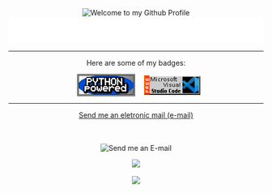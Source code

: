 
<div align="center">
  <img src="https://i.imgur.com/dUsfXjA.gif" style="max-width: 100%;" alt="Welcome to my Github Profile" />
  <br />
  <img height="50" alt="Hi, I'm Marcos Filho and I like data" src="https://raw.githubusercontent.com/MDGF93/MDGF93/main/meu_svg.svg"/>
</div>


<hr>
<div align="center">
<p>Here are some of my badges:</p>
<!-- "margin-right: whatever;" -->
<span>&nbsp;&nbsp;</span>  
<img src="python powered.png" alt="Python Powered" align="center">
<span>&nbsp;&nbsp;</span>  
<img src="vscode banner.png" alt="Microsoft Visual Studio Code" align="center"></a>


<hr>

[Send me an eletronic mail (e-mail)](mailto:marcosdgfilho@gmail.com?subject=[GitHub]%20Source%20Han%20Sans)
</div>
<br />

<div align="center">
<br />
<img src="https://i.imgur.com/koa8xj2.gif" alt="Send me an E-mail">
  
</div>

<!-- Typing SVG by DenverCoder1 - https://github.com/DenverCoder1/readme-typing-svg -->
<p align="center">
  <a href="https://github.com/MarcosDGF"><img src="https://readme-typing-svg.herokuapp.com?color=3DF751&size=25&center=true&vCenter=true&height=100&lines=Thank+you+for+visiting!!;See+you+soon!"></a>
</p>
<p align="center">
  <a href="https://github.com/MarcosDGF"><img src="https://profile-counter.glitch.me/marcosdgf/count.svg"></a>
</p>
